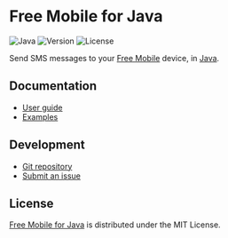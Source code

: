 # Free Mobile for Java
![Java](https://badgen.net/badge/java/%3E%3D21.0.0/green) ![Version](https://badgen.net/badge/project/v2.0.0/blue) ![License](https://badgen.net/badge/license/MIT/blue)

Send SMS messages to your [Free Mobile](https://mobile.free.fr) device, in [Java](https://www.oracle.com/java).

## Documentation
- [User guide](https://github.com/cedx/free-mobile.java/wiki)
- [Examples](https://github.com/cedx/free-mobile.java/tree/main/example)

## Development
- [Git repository](https://github.com/cedx/free-mobile.java)
- [Submit an issue](https://github.com/cedx/free-mobile.java/issues)

## License
[Free Mobile for Java](https://github.com/cedx/free-mobile.java) is distributed under the MIT License.

